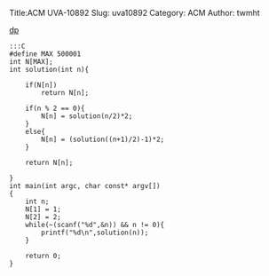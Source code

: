 Title:ACM UVA-10892
Slug: uva10892
Category: ACM
Author: twmht

[dp](http://uva.onlinejudge.org/index.php?option=onlinejudge&page=show_problem&problem=1881)

    :::C
    #define MAX 500001
    int N[MAX];
    int solution(int n){

        if(N[n])
            return N[n];

        if(n % 2 == 0){
            N[n] = solution(n/2)*2;
        }
        else{
            N[n] = (solution((n+1)/2)-1)*2;
        }

        return N[n];

    }
    int main(int argc, char const* argv[])
    {
        int n;
        N[1] = 1;
        N[2] = 2;
        while(~(scanf("%d",&n)) && n != 0){
            printf("%d\n",solution(n));
        }

        return 0;
    }

